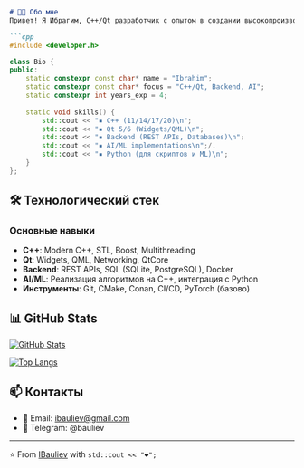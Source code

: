

```markdown
# 👨‍💻 Обо мне
Привет! Я Ибрагим, C++/Qt разработчик с опытом в создании высокопроизводительных приложений. Также занимаюсь разработкой backend-решений и реализацией алгоритмов ИИ на C++.

```cpp
#include <developer.h>

class Bio {
public:
    static constexpr const char* name = "Ibrahim";
    static constexpr const char* focus = "C++/Qt, Backend, AI";
    static constexpr int years_exp = 4;
    
    static void skills() {
        std::cout << "▪ C++ (11/14/17/20)\n";
        std::cout << "▪ Qt 5/6 (Widgets/QML)\n";
        std::cout << "▪ Backend (REST APIs, Databases)\n";
        std::cout << "▪ AI/ML implementations\n";/.
        std::cout << "▪ Python (для скриптов и ML)\n";
    }
};
```

## 🛠 Технологический стек
### Основные навыки
- **C++**: Modern C++, STL, Boost, Multithreading
- **Qt**: Widgets, QML, Networking, QtCore
- **Backend**: REST APIs, SQL (SQLite, PostgreSQL), Docker
- **AI/ML**: Реализация алгоритмов на C++, интеграция с Python
- **Инструменты**: Git, CMake, Conan, CI/CD, PyTorch (базово)


## 📊 GitHub Stats
[![GitHub Stats](https://github-readme-stats.vercel.app/api?username=IBauliev&show_icons=true&theme=radical)](https://github.com/IBauliev)

[![Top Langs](https://github-readme-stats.vercel.app/api/top-langs/?username=IBauliev&layout=compact&theme=radical&hide=html,css)](https://github.com/IBauliev)

## 📫 Контакты
- 📧 Email: ibauliev@gmail.com
- 📱 Telegram: @bauliev

---

⭐️ From [IBauliev](https://github.com/IBauliev) with `std::cout << "❤️";`
```
